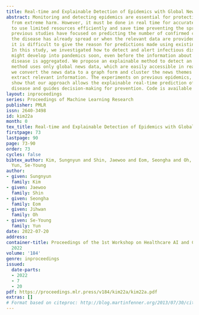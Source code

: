 ```yaml
---
title: Real-time and Explainable Detection of Epidemics with Global News Data
abstract: Monitoring and detecting epidemics are essential for protecting humanity
  from extreme harm. However, it must be done in real time for accurate epidemic detection
  to use limited resources efficiently and save time preventing the spread. Nevertheless,
  previous studies have focused on predicting the number of confirmed cases after
  the disease has already spread or when the relevant data are provided. Moreover,
  it is difficult to give the reason for predictions made using existing methods.
  In this study, we investigated how to detect and alert infectious diseases that
  might develop into pandemics soon, even before the information about a specific
  disease is aggregated. We propose an explainable method to detect an epidemic. This
  method uses only global news data, which are easily accessible in real time. Hence,
  we convert the news data to a graph form and cluster the news themes to curate and
  extract relevant information. The experiments on previous epidemics, including COVID-19,
  show that our approach allows the explainable real-time prediction of an epidemic
  disease and guides decision-making for prevention. Code is available at https://github.com/sungnyun/Epidemics-Detection-GKG.
layout: inproceedings
series: Proceedings of Machine Learning Research
publisher: PMLR
issn: 2640-3498
id: kim22a
month: 0
tex_title: Real-time and Explainable Detection of Epidemics with Global News Data
firstpage: 73
lastpage: 90
page: 73-90
order: 73
cycles: false
bibtex_author: Kim, Sungnyun and Shin, Jaewoo and Eom, Seongha and Oh, Jihwan and
  Yun, Se-Young
author:
- given: Sungnyun
  family: Kim
- given: Jaewoo
  family: Shin
- given: Seongha
  family: Eom
- given: Jihwan
  family: Oh
- given: Se-Young
  family: Yun
date: 2022-07-20
address:
container-title: Proceedings of the 1st Workshop on Healthcare AI and COVID-19, ICML
  2022
volume: '184'
genre: inproceedings
issued:
  date-parts:
  - 2022
  - 7
  - 20
pdf: https://proceedings.mlr.press/v184/kim22a/kim22a.pdf
extras: []
# Format based on citeproc: http://blog.martinfenner.org/2013/07/30/citeproc-yaml-for-bibliographies/
---
```

